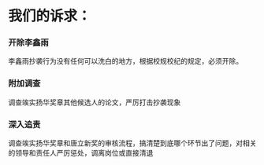 
# 我们的诉求：



### 开除李鑫雨

李鑫雨抄袭行为没有任何可以洗白的地方，根据校规校纪的规定，必须开除。

### 附加调查

调查竢实扬华奖章其他候选人的论文，严厉打击抄袭现象


### 深入追责

调查竢实扬华奖章和唐立新奖的审核流程，搞清楚到底哪个环节出了问题，对相关的领导和责任人严厉惩处，调离岗位或直接清退
